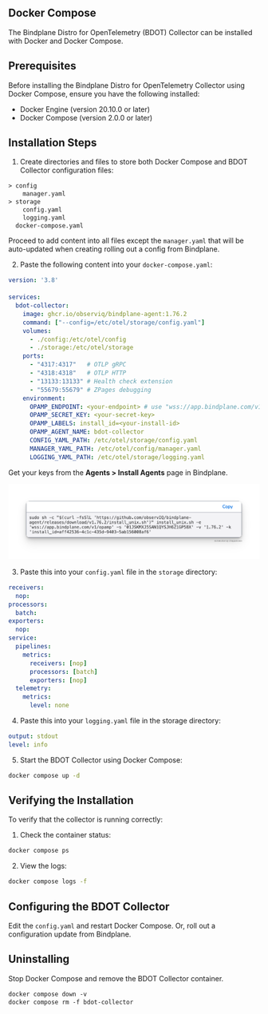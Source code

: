 
## Docker Compose

The Bindplane Distro for OpenTelemetry (BDOT) Collector can be installed with Docker and Docker Compose.

## Prerequisites

Before installing the Bindplane Distro for OpenTelemetry Collector using Docker Compose, ensure you have the following installed:

- Docker Engine (version 20.10.0 or later)
- Docker Compose (version 2.0.0 or later)

## Installation Steps

1. Create directories and files to store both Docker Compose and BDOT Collector configuration files:

```
> config
    manager.yaml
> storage
    config.yaml
    logging.yaml
  docker-compose.yaml
```

Proceed to add content into all files except the `manager.yaml` that will be auto-updated when creating rolling out a config from Bindplane.

2. Paste the following content into your `docker-compose.yaml`:

```yaml
version: '3.8'

services:
  bdot-collector:
    image: ghcr.io/observiq/bindplane-agent:1.76.2
    command: ["--config=/etc/otel/storage/config.yaml"]
    volumes:
      - ./config:/etc/otel/config
      - ./storage:/etc/otel/storage
    ports:
      - "4317:4317"   # OTLP gRPC
      - "4318:4318"   # OTLP HTTP
      - "13133:13133" # Health check extension
      - "55679:55679" # ZPages debugging
    environment:
      OPAMP_ENDPOINT: <your-endpoint> # use "wss://app.bindplane.com/v1/opamp" for Bindplane Cloud
      OPAMP_SECRET_KEY: <your-secret-key>
      OPAMP_LABELS: install_id=<your-install-id>
      OPAMP_AGENT_NAME: bdot-collector
      CONFIG_YAML_PATH: /etc/otel/storage/config.yaml
      MANAGER_YAML_PATH: /etc/otel/config/manager.yaml
      LOGGING_YAML_PATH: /etc/otel/storage/logging.yaml

```

Get your keys from the **Agents > Install Agents** page in Bindplane.

![Sample Config](assets/install-keys.png)

3. Paste this into your `config.yaml` file in the `storage` directory:

```yaml
receivers:
  nop:
processors:
  batch:
exporters:
  nop:
service:
  pipelines:
    metrics:
      receivers: [nop]
      processors: [batch]
      exporters: [nop]
  telemetry:
    metrics:
      level: none
```

4. Paste this into your `logging.yaml` file in the storage directory:

```yaml
output: stdout
level: info
```

5. Start the BDOT Collector using Docker Compose:

```bash
docker compose up -d
```

## Verifying the Installation

To verify that the collector is running correctly:

1. Check the container status:
```bash
docker compose ps
```

2. View the logs:
```bash
docker compose logs -f
```

## Configuring the BDOT Collector

Edit the `config.yaml` and restart Docker Compose. Or, roll out a configuration update from Bindplane.

## Uninstalling

Stop Docker Compose and remove the BDOT Collector container.

```
docker compose down -v
docker compose rm -f bdot-collector
```

